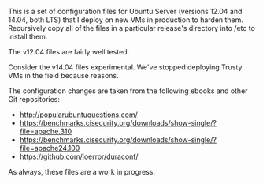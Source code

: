 This is a set of configuration files for Ubuntu Server (versions 12.04 and
14.04, both LTS) that I deploy on new VMs in production to harden them.
Recursively copy all of the files in a particular release's directory into
/etc to install them.

The v12.04 files are fairly well tested.

Consider the v14.04 files experimental.  We've stopped deploying Trusty VMs in
the field because reasons.

The configuration changes are taken from the following ebooks and other Git
repositories:

* http://popularubuntuquestions.com/
* https://benchmarks.cisecurity.org/downloads/show-single/?file=apache.310
* https://benchmarks.cisecurity.org/downloads/show-single/?file=apache24.100
* https://github.com/ioerror/duraconf/

As always, these files are a work in progress.

